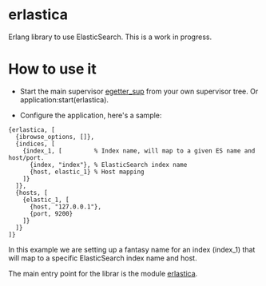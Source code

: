 erlastica
=========

Erlang library to use ElasticSearch. This is a work in progress.

How to use it
=============
 * Start the main supervisor [egetter_sup](https://github.com/marcelog/erlastica/blob/master/src/egetter_sup.erl) from your own supervisor
tree. Or application:start(erlastica).

 * Configure the application, here's a sample:
```
{erlastica, [
  {ibrowse_options, []},
  {indices, [
    {index_1, [         % Index name, will map to a given ES name and host/port.
      {index, "index"}, % ElasticSearch index name
      {host, elastic_1} % Host mapping
    ]}
  ]},
  {hosts, [
    {elastic_1, [
      {host, "127.0.0.1"},
      {port, 9200}
    ]}
  ]}
]}
```

In this example we are setting up a fantasy name for an index (index_1) that will 
map to a specific ElasticSearch index name and host.

The main entry point for the librar is the module [erlastica](https://github.com/marcelog/erlastica/blob/master/src/erlastica.erl).
